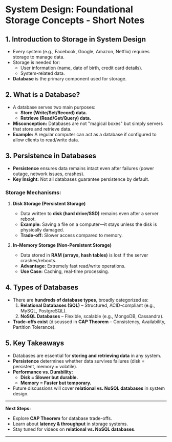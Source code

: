 # **System Design: Foundational Storage Concepts - Short Notes**  

## **1. Introduction to Storage in System Design**  
- Every system (e.g., Facebook, Google, Amazon, Netflix) requires storage to manage data.  
- Storage is needed for:  
  - User information (name, date of birth, credit card details).  
  - System-related data.  
- **Database** is the primary component used for storage.  

## **2. What is a Database?**  
- A database serves two main purposes:  
  - **Store (Write/Set/Record) data.**  
  - **Retrieve (Read/Get/Query) data.**  
- **Misconception:** Databases are not "magical boxes" but simply servers that store and retrieve data.  
- **Example:** A regular computer can act as a database if configured to allow clients to read/write data.  

## **3. Persistence in Databases**  
- **Persistence** ensures data remains intact even after failures (power outage, network issues, crashes).  
- **Key Insight:** Not all databases guarantee persistence by default.  

### **Storage Mechanisms:**  
1. **Disk Storage (Persistent Storage)**  
   - Data written to **disk (hard drive/SSD)** remains even after a server reboot.  
   - **Example:** Saving a file on a computer—it stays unless the disk is physically damaged.  
   - **Trade-off:** Slower access compared to memory.  

2. **In-Memory Storage (Non-Persistent Storage)**  
   - Data stored in **RAM (arrays, hash tables)** is lost if the server crashes/reboots.  
   - **Advantage:** Extremely fast read/write operations.  
   - **Use Case:** Caching, real-time processing.  

## **4. Types of Databases**  
- There are **hundreds of database types**, broadly categorized as:  
  1. **Relational Databases (SQL)** – Structured, ACID-compliant (e.g., MySQL, PostgreSQL).  
  2. **NoSQL Databases** – Flexible, scalable (e.g., MongoDB, Cassandra).  
- **Trade-offs exist** (discussed in **CAP Theorem** – Consistency, Availability, Partition Tolerance).  

## **5. Key Takeaways**  
- Databases are essential for **storing and retrieving data** in any system.  
- **Persistence** determines whether data survives failures (disk = persistent, memory = volatile).  
- **Performance vs. Durability:**  
  - **Disk = Slower but durable.**  
  - **Memory = Faster but temporary.**  
- Future discussions will cover **relational vs. NoSQL databases** in system design.  

---
**Next Steps:**  
- Explore **CAP Theorem** for database trade-offs.  
- Learn about **latency & throughput** in storage systems.  
- Stay tuned for videos on **relational vs. NoSQL databases**.  

---
